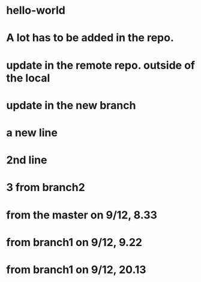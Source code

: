 # hello-world
# A lot has to be added in the repo.
# update in the remote repo. outside of the local

# update in the new branch

# a new line
# 2nd line
# 3 from branch2
# from the master on 9/12, 8.33
# from branch1 on 9/12, 9.22
# from branch1 on 9/12, 20.13
